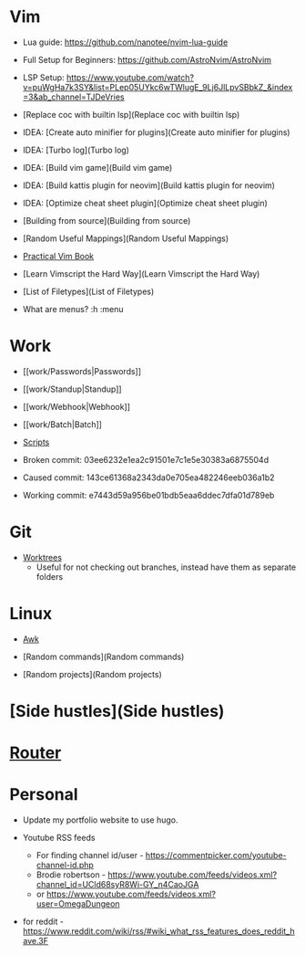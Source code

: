 # Vim

* Lua guide: https://github.com/nanotee/nvim-lua-guide

* Full Setup for Beginners: https://github.com/AstroNvim/AstroNvim

* LSP Setup: https://www.youtube.com/watch?v=puWgHa7k3SY&list=PLep05UYkc6wTWlugE_9Lj6JlLpvSBbkZ_&index=3&ab_channel=TJDeVries

* [Replace coc with builtin lsp](Replace coc with builtin lsp)

* IDEA: [Create auto minifier for plugins](Create auto minifier for plugins)

* IDEA: [Turbo log](Turbo log)

* IDEA: [Build vim game](Build vim game)

* IDEA: [Build kattis plugin for neovim](Build kattis plugin for neovim)

* IDEA: [Optimize cheat sheet plugin](Optimize cheat sheet plugin)

* [Building from source](Building from source)

* [Random Useful Mappings](Random Useful Mappings)

* [Practical Vim Book](https://digtvbg.com/files/LINUX/Practical%20Vim%20-%20Drew%20Neil_1241.pdf)

* [Learn Vimscript the Hard Way](Learn Vimscript the Hard Way)

* [List of Filetypes](List of Filetypes)

* What are menus? :h :menu

# Work

* [[work/Passwords|Passwords]]

* [[work/Standup|Standup]]

* [[work/Webhook|Webhook]]

* [[work/Batch|Batch]]

* [Scripts](Scripts)

* Broken commit: 03ee6232e1ea2c91501e7c1e5e30383a6875504d
* Caused commit: 143ce61368a2343da0e705ea482246eeb036a1b2
* Working commit: e7443d59a956be01bdb5eaa6ddec7dfa01d789eb

# Git

* [Worktrees](Worktrees)
    * Useful for not checking out branches, instead have them as separate folders

# Linux

* [Awk](Awk)

* [Random commands](Random commands)

* [Random projects](Random projects)

# [Side hustles](Side hustles)

# [Router](Router)

# Personal

* Update my portfolio website to use hugo.

* Youtube RSS feeds
    * For finding channel id/user - https://commentpicker.com/youtube-channel-id.php
    * Brodie robertson - https://www.youtube.com/feeds/videos.xml?channel_id=UCld68syR8Wi-GY_n4CaoJGA
    * or https://www.youtube.com/feeds/videos.xml?user=OmegaDungeon
* for reddit - https://www.reddit.com/wiki/rss/#wiki_what_rss_features_does_reddit_have.3F
